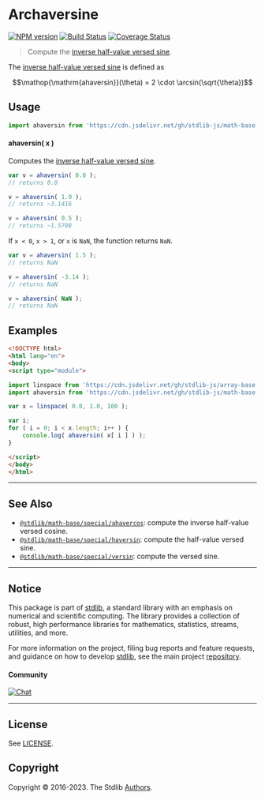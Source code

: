 <!--

@license Apache-2.0

Copyright (c) 2018 The Stdlib Authors.

Licensed under the Apache License, Version 2.0 (the "License");
you may not use this file except in compliance with the License.
You may obtain a copy of the License at

   http://www.apache.org/licenses/LICENSE-2.0

Unless required by applicable law or agreed to in writing, software
distributed under the License is distributed on an "AS IS" BASIS,
WITHOUT WARRANTIES OR CONDITIONS OF ANY KIND, either express or implied.
See the License for the specific language governing permissions and
limitations under the License.

-->

# Archaversine

[![NPM version][npm-image]][npm-url] [![Build Status][test-image]][test-url] [![Coverage Status][coverage-image]][coverage-url] <!-- [![dependencies][dependencies-image]][dependencies-url] -->

> Compute the [inverse half-value versed sine][archaversine].

<section class="intro">

The [inverse half-value versed sine][archaversine] is defined as

<!-- <equation class="equation" label="eq:archaversine" align="center" raw="\operatorname{ahaversin}(\theta) = 2 \cdot \arcsin(\sqrt{\theta})" alt="Inverse half-value versed sine."> -->

```math
\mathop{\mathrm{ahaversin}}(\theta) = 2 \cdot \arcsin(\sqrt{\theta})
```

<!-- <div class="equation" align="center" data-raw-text="\operatorname{ahaversin}(\theta) = 2 \cdot \arcsin(\sqrt{\theta})" data-equation="eq:archaversine">
    <img src="https://cdn.jsdelivr.net/gh/stdlib-js/stdlib@bb29798906e119fcb2af99e94b60407a270c9b32/lib/node_modules/@stdlib/math/base/special/ahaversin/docs/img/equation_archaversine.svg" alt="Inverse half-value versed sine.">
    <br>
</div> -->

<!-- </equation> -->

</section>

<!-- /.intro -->



<section class="usage">

## Usage

```javascript
import ahaversin from 'https://cdn.jsdelivr.net/gh/stdlib-js/math-base-special-ahaversin@esm/index.mjs';
```

#### ahaversin( x )

Computes the [inverse half-value versed sine][archaversine].

```javascript
var v = ahaversin( 0.0 );
// returns 0.0

v = ahaversin( 1.0 );
// returns ~3.1416

v = ahaversin( 0.5 );
// returns ~1.5708
```

If `x < 0`, `x > 1`, or `x` is `NaN`, the function returns `NaN`.

```javascript
var v = ahaversin( 1.5 );
// returns NaN

v = ahaversin( -3.14 );
// returns NaN

v = ahaversin( NaN );
// returns NaN
```

</section>

<!-- /.usage -->

<section class="examples">

## Examples

<!-- eslint no-undef: "error" -->

```html
<!DOCTYPE html>
<html lang="en">
<body>
<script type="module">

import linspace from 'https://cdn.jsdelivr.net/gh/stdlib-js/array-base-linspace@esm/index.mjs';
import ahaversin from 'https://cdn.jsdelivr.net/gh/stdlib-js/math-base-special-ahaversin@esm/index.mjs';

var x = linspace( 0.0, 1.0, 100 );

var i;
for ( i = 0; i < x.length; i++ ) {
    console.log( ahaversin( x[ i ] ) );
}

</script>
</body>
</html>
```

</section>

<!-- /.examples -->

<!-- Section for related `stdlib` packages. Do not manually edit this section, as it is automatically populated. -->

<section class="related">

* * *

## See Also

-   <span class="package-name">[`@stdlib/math-base/special/ahavercos`][@stdlib/math/base/special/ahavercos]</span><span class="delimiter">: </span><span class="description">compute the inverse half-value versed cosine.</span>
-   <span class="package-name">[`@stdlib/math-base/special/haversin`][@stdlib/math/base/special/haversin]</span><span class="delimiter">: </span><span class="description">compute the half-value versed sine.</span>
-   <span class="package-name">[`@stdlib/math-base/special/versin`][@stdlib/math/base/special/versin]</span><span class="delimiter">: </span><span class="description">compute the versed sine.</span>

</section>

<!-- /.related -->

<!-- Section for all links. Make sure to keep an empty line after the `section` element and another before the `/section` close. -->


<section class="main-repo" >

* * *

## Notice

This package is part of [stdlib][stdlib], a standard library with an emphasis on numerical and scientific computing. The library provides a collection of robust, high performance libraries for mathematics, statistics, streams, utilities, and more.

For more information on the project, filing bug reports and feature requests, and guidance on how to develop [stdlib][stdlib], see the main project [repository][stdlib].

#### Community

[![Chat][chat-image]][chat-url]

---

## License

See [LICENSE][stdlib-license].


## Copyright

Copyright &copy; 2016-2023. The Stdlib [Authors][stdlib-authors].

</section>

<!-- /.stdlib -->

<!-- Section for all links. Make sure to keep an empty line after the `section` element and another before the `/section` close. -->

<section class="links">

[npm-image]: http://img.shields.io/npm/v/@stdlib/math-base-special-ahaversin.svg
[npm-url]: https://npmjs.org/package/@stdlib/math-base-special-ahaversin

[test-image]: https://github.com/stdlib-js/math-base-special-ahaversin/actions/workflows/test.yml/badge.svg?branch=main
[test-url]: https://github.com/stdlib-js/math-base-special-ahaversin/actions/workflows/test.yml?query=branch:main

[coverage-image]: https://img.shields.io/codecov/c/github/stdlib-js/math-base-special-ahaversin/main.svg
[coverage-url]: https://codecov.io/github/stdlib-js/math-base-special-ahaversin?branch=main

<!--

[dependencies-image]: https://img.shields.io/david/stdlib-js/math-base-special-ahaversin.svg
[dependencies-url]: https://david-dm.org/stdlib-js/math-base-special-ahaversin/main

-->

[chat-image]: https://img.shields.io/gitter/room/stdlib-js/stdlib.svg
[chat-url]: https://app.gitter.im/#/room/#stdlib-js_stdlib:gitter.im

[stdlib]: https://github.com/stdlib-js/stdlib

[stdlib-authors]: https://github.com/stdlib-js/stdlib/graphs/contributors

[umd]: https://github.com/umdjs/umd
[es-module]: https://developer.mozilla.org/en-US/docs/Web/JavaScript/Guide/Modules

[deno-url]: https://github.com/stdlib-js/math-base-special-ahaversin/tree/deno
[umd-url]: https://github.com/stdlib-js/math-base-special-ahaversin/tree/umd
[esm-url]: https://github.com/stdlib-js/math-base-special-ahaversin/tree/esm
[branches-url]: https://github.com/stdlib-js/math-base-special-ahaversin/blob/main/branches.md

[stdlib-license]: https://raw.githubusercontent.com/stdlib-js/math-base-special-ahaversin/main/LICENSE

[archaversine]: https://en.wikipedia.org/wiki/Versine

<!-- <related-links> -->

[@stdlib/math/base/special/ahavercos]: https://github.com/stdlib-js/math-base-special-ahavercos/tree/esm

[@stdlib/math/base/special/haversin]: https://github.com/stdlib-js/math-base-special-haversin/tree/esm

[@stdlib/math/base/special/versin]: https://github.com/stdlib-js/math-base-special-versin/tree/esm

<!-- </related-links> -->

</section>

<!-- /.links -->
